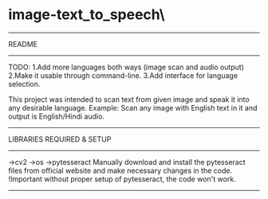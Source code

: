 # image-text_to_speech\

*******************************************************************************
README
*******************************************************************************

TODO: 
1.Add more languages both ways (image scan and audio output)
2.Make it usable through command-line.
3.Add interface for language selection.

This project was intended to scan text from given image and speak it into any
desirable language.
Example: Scan any image with English text in it and output is English/Hindi
audio.

*******************************************************************************
LIBRARIES REQUIRED & SETUP
*******************************************************************************
->cv2
->os
->pytesseract
Manually download and install the pytesseract files from official website
and make necessary changes in the code.
!Important without proper setup of pytesseract, the code won't work.

*******************************************************************************
